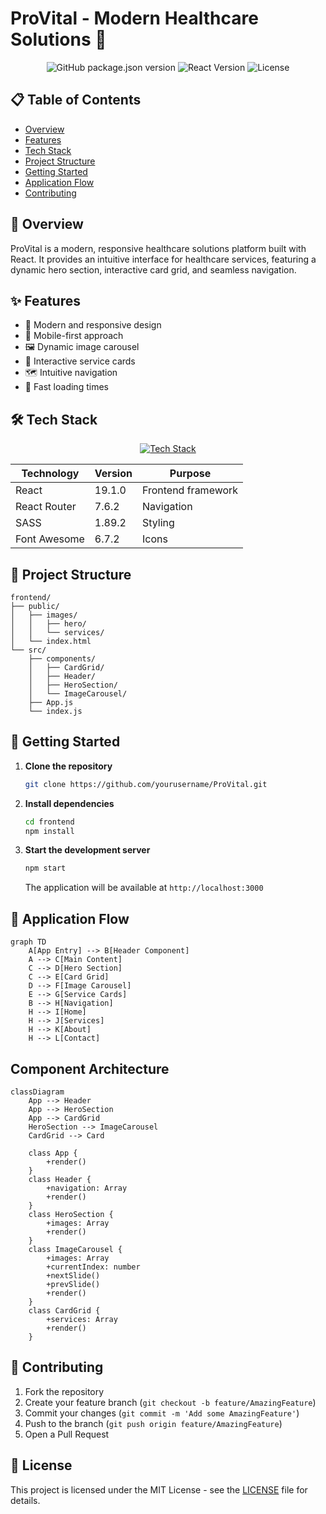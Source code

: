 # ProVital - Modern Healthcare Solutions 🏥

<div align="center">
  
  ![GitHub package.json version](https://img.shields.io/badge/version-0.1.0-blue)
  ![React Version](https://img.shields.io/badge/react-19.1.0-61DAFB)
  ![License](https://img.shields.io/badge/license-MIT-green)
</div>

## 📋 Table of Contents
- [Overview](#overview)
- [Features](#features)
- [Tech Stack](#tech-stack)
- [Project Structure](#project-structure)
- [Getting Started](#getting-started)
- [Application Flow](#application-flow)
- [Contributing](#contributing)

## 🌟 Overview
ProVital is a modern, responsive healthcare solutions platform built with React. It provides an intuitive interface for healthcare services, featuring a dynamic hero section, interactive card grid, and seamless navigation.

## ✨ Features
- 🎨 Modern and responsive design
- 📱 Mobile-first approach
- 🖼️ Dynamic image carousel
- 🎯 Interactive service cards
- 🗺️ Intuitive navigation
- 💨 Fast loading times

## 🛠️ Tech Stack

<div align="center">

[![Tech Stack](https://skillicons.dev/icons?i=react,js,sass,html,css,git)](https://skillicons.dev)

</div>

| Technology | Version | Purpose |
|------------|---------|----------|
| React | 19.1.0 | Frontend framework |
| React Router | 7.6.2 | Navigation |
| SASS | 1.89.2 | Styling |
| Font Awesome | 6.7.2 | Icons |

## 📁 Project Structure

```
frontend/
├── public/
│   ├── images/
│   │   ├── hero/
│   │   └── services/
│   └── index.html
└── src/
    ├── components/
    │   ├── CardGrid/
    │   ├── Header/
    │   ├── HeroSection/
    │   └── ImageCarousel/
    ├── App.js
    └── index.js
```

## 🚀 Getting Started

1. **Clone the repository**
   ```bash
   git clone https://github.com/yourusername/ProVital.git
   ```

2. **Install dependencies**
   ```bash
   cd frontend
   npm install
   ```

3. **Start the development server**
   ```bash
   npm start
   ```
   The application will be available at `http://localhost:3000`

## 🔄 Application Flow

```mermaid
graph TD
    A[App Entry] --> B[Header Component]
    A --> C[Main Content]
    C --> D[Hero Section]
    C --> E[Card Grid]
    D --> F[Image Carousel]
    E --> G[Service Cards]
    B --> H[Navigation]
    H --> I[Home]
    H --> J[Services]
    H --> K[About]
    H --> L[Contact]
```

## Component Architecture
```mermaid
classDiagram
    App --> Header
    App --> HeroSection
    App --> CardGrid
    HeroSection --> ImageCarousel
    CardGrid --> Card
    
    class App {
        +render()
    }
    class Header {
        +navigation: Array
        +render()
    }
    class HeroSection {
        +images: Array
        +render()
    }
    class ImageCarousel {
        +images: Array
        +currentIndex: number
        +nextSlide()
        +prevSlide()
        +render()
    }
    class CardGrid {
        +services: Array
        +render()
    }
```

## 🤝 Contributing

1. Fork the repository
2. Create your feature branch (`git checkout -b feature/AmazingFeature`)
3. Commit your changes (`git commit -m 'Add some AmazingFeature'`)
4. Push to the branch (`git push origin feature/AmazingFeature`)
5. Open a Pull Request

## 📄 License

This project is licensed under the MIT License - see the [LICENSE](LICENSE) file for details.
